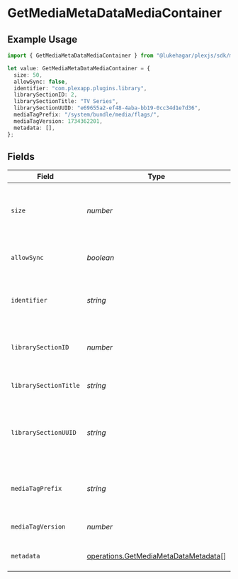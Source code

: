 # GetMediaMetaDataMediaContainer

## Example Usage

```typescript
import { GetMediaMetaDataMediaContainer } from "@lukehagar/plexjs/sdk/models/operations";

let value: GetMediaMetaDataMediaContainer = {
  size: 50,
  allowSync: false,
  identifier: "com.plexapp.plugins.library",
  librarySectionID: 2,
  librarySectionTitle: "TV Series",
  librarySectionUUID: "e69655a2-ef48-4aba-bb19-0cc34d1e7d36",
  mediaTagPrefix: "/system/bundle/media/flags/",
  mediaTagVersion: 1734362201,
  metadata: [],
};
```

## Fields

| Field                                                                                               | Type                                                                                                | Required                                                                                            | Description                                                                                         | Example                                                                                             |
| --------------------------------------------------------------------------------------------------- | --------------------------------------------------------------------------------------------------- | --------------------------------------------------------------------------------------------------- | --------------------------------------------------------------------------------------------------- | --------------------------------------------------------------------------------------------------- |
| `size`                                                                                              | *number*                                                                                            | :heavy_check_mark:                                                                                  | Number of media items returned in this response.                                                    | 50                                                                                                  |
| `allowSync`                                                                                         | *boolean*                                                                                           | :heavy_check_mark:                                                                                  | Indicates whether syncing is allowed.                                                               | false                                                                                               |
| `identifier`                                                                                        | *string*                                                                                            | :heavy_check_mark:                                                                                  | An plugin identifier for the media container.                                                       | com.plexapp.plugins.library                                                                         |
| `librarySectionID`                                                                                  | *number*                                                                                            | :heavy_minus_sign:                                                                                  | The unique identifier for the library section.                                                      | 2                                                                                                   |
| `librarySectionTitle`                                                                               | *string*                                                                                            | :heavy_minus_sign:                                                                                  | The title of the library section.                                                                   | TV Series                                                                                           |
| `librarySectionUUID`                                                                                | *string*                                                                                            | :heavy_minus_sign:                                                                                  | The universally unique identifier for the library section.                                          | e69655a2-ef48-4aba-bb19-0cc34d1e7d36                                                                |
| `mediaTagPrefix`                                                                                    | *string*                                                                                            | :heavy_check_mark:                                                                                  | The prefix used for media tag resource paths.                                                       | /system/bundle/media/flags/                                                                         |
| `mediaTagVersion`                                                                                   | *number*                                                                                            | :heavy_check_mark:                                                                                  | The version number for media tags.                                                                  | 1734362201                                                                                          |
| `metadata`                                                                                          | [operations.GetMediaMetaDataMetadata](../../../sdk/models/operations/getmediametadatametadata.md)[] | :heavy_check_mark:                                                                                  | An array of metadata items.                                                                         |                                                                                                     |